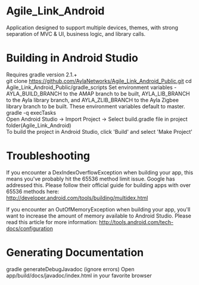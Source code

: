 Agile_Link_Android
==================

Application designed to support multiple devices, themes, with strong separation of MVC &amp; UI, business logic, and library calls. 


Building in Android Studio
=========================

Requires gradle version 2.1.+                                                                                         
git clone https://github.com/AylaNetworks/Agile_Link_Android_Public.git
cd Agile_Link_Android_Public/gradle_scripts
Set environment variables - AYLA_BUILD_BRANCH to the AMAP branch to be built,
AYLA_LIB_BRANCH to the Ayla library branch, and AYLA_ZLIB_BRANCH to the Ayla Zigbee library branch to be built. These environment variables default to master.                                                                      
gradle -q execTasks                                                                                                  
Open Android Studio -> Import Project -> Select build.gradle file in project folder(Agile_Link_Android)                
To build the project in Android Studio, click 'Build' and select 'Make Project'

  Troubleshooting
  ===============
  
  If you encounter a DexIndexOverflowException when building your app, this means you've probably hit the 65536 method limit issue.  Google has addressed this.  Please follow their official guide for building apps with over 65536 methods here: http://developer.android.com/tools/building/multidex.html
  
  If you encounter an OutOfMemoryException when building your app, you'll want to increase the amount of memory available to Android Studio.  Please read this article for more information: http://tools.android.com/tech-docs/configuration


Generating Documentation
========================

gradle generateDebugJavadoc
(ignore errors)
Open app/build/docs/javadoc/index.html in your favorite browser

